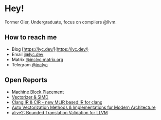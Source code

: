 # Hey!

Former OIer, Undergraduate, focus on compilers @llvm.

## How to reach me

- Blog [https://lyc.dev/](https://lyc.dev/)
- Email [i@lyc.dev](mailto:i@lyc.dev)
- Matrix [@inclyc:matrix.org](https://matrix.to/#/@inclyc:matrix.org)
- Telegram [@inclyc](https://t.me/inclyc)

## Open Reports

- [Machine Block Placement](https://github.com/inclyc/MachineBlockPlacement)
- [Vectorizer & SIMD](https://github.com/inclyc/talk-vectorizer)
- [Clang IR & CIR - new MLIR based IR for clang](https://github.com/inclyc/talk-cir)
- [Auto Vectorization Methods & Implementations for Modern Architecture](https://github.com/inclyc/auto-vec-for-modern)
- [alive2: Bounded Translation Validation for LLVM](https://github.com/inclyc/talk-alive2)
